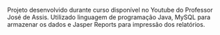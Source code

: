 Projeto desenvolvido durante curso disponível no Youtube do Professor José de Assis. Utilizado linguagem de programação Java, MySQL para armazenar os dados e Jasper Reports para impressão dos relatórios.
